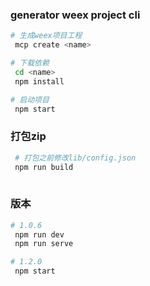 ### generator weex project cli

``` bash
# 生成weex项目工程
 mcp create <name>

# 下载依赖
 cd <name>
 npm install

# 启动项目
 npm start

```
### 打包zip

``` bash
 # 打包之前修改lib/config.json
 npm run build
 
````

### 版本

``` bash
# 1.0.6
 npm run dev
 npm run serve

# 1.2.0
 npm start
```

